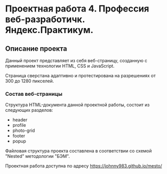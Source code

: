 # Проектная работа 4. Профессия веб-разработичк. Яндекс.Практикум.

## Описание проекта

Данный проект представляет из себя веб-страницу, созданную с применением технологии HTML, CSS и JavaScript.

Страница сверстана адаптивно и протестирована на разрешениях от 300 до 1280 пикселей.

### Состав веб-страницы

Структура HTML-документа данной проектной работы, состоит из следующих разделов:

+ header
+ profile
+ photo-grid
+ footer
+ popup

Файловая структура проекта составлена в соответствии со схемой "Nested" методологии "БЭМ".

Проектная работа доступна по адресу https://johnny983.github.io/mesto/
